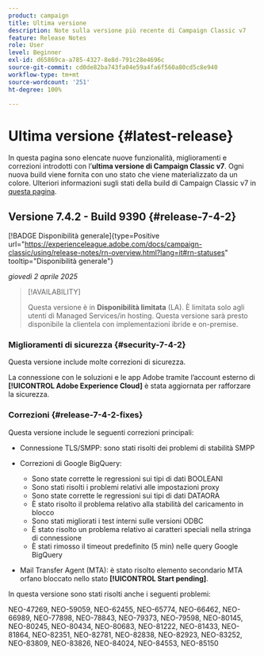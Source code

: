 ```yaml
---
product: campaign
title: Ultima versione
description: Note sulla versione più recente di Campaign Classic v7
feature: Release Notes
role: User
level: Beginner
exl-id: d65869ca-a785-4327-8e8d-791c28e4696c
source-git-commit: cd0de82ba743fa04e59a4fa6f560a80cd5c8e940
workflow-type: tm+mt
source-wordcount: '251'
ht-degree: 100%

---
```


# Ultima versione {#latest-release}

In questa pagina sono elencate nuove funzionalità, miglioramenti e correzioni introdotti con l’**ultima versione di Campaign Classic v7**. Ogni nuova build viene fornita con uno stato che viene materializzato da un colore. Ulteriori informazioni sugli stati della build di Campaign Classic v7 in [questa pagina](rn-overview.md).

## Versione 7.4.2 - Build 9390 {#release-7-4-2}

[!BADGE Disponibilità generale]{type=Positive url="https://experienceleague.adobe.com/docs/campaign-classic/using/release-notes/rn-overview.html?lang=it#rn-statuses" tooltip="Disponibilità generale"}

_giovedì 2 aprile 2025_

>[!AVAILABILITY]
>
>Questa versione è in **Disponibilità limitata** (LA). È limitata solo agli utenti di Managed Services/in hosting. Questa versione sarà presto disponibile la clientela con implementazioni ibride e on-premise.

<!--
### Compatibility updates {#comp-7-4-2}

This release comes with the following compatibility updates:

* JQuery library update: fixes multiple UI issues (reports, web apps)
* PostgreSQL 15 and 16

-->

### Miglioramenti di sicurezza {#security-7-4-2}

Questa versione include molte correzioni di sicurezza.

La connessione con le soluzioni e le app Adobe tramite l’account esterno di **[!UICONTROL Adobe Experience Cloud]** è stata aggiornata per rafforzare la sicurezza.

### Correzioni {#release-7-4-2-fixes}

Questa versione include le seguenti correzioni principali:

* Connessione TLS/SMPP: sono stati risolti dei problemi di stabilità SMPP

* Correzioni di Google BigQuery:

   * Sono state corrette le regressioni sui tipi di dati BOOLEANI
   * Sono stati risolti i problemi relativi alle impostazioni proxy
   * Sono state corrette le regressioni sui tipi di dati DATAORA
   * È stato risolto il problema relativo alla stabilità del caricamento in blocco
   * Sono stati migliorati i test interni sulle versioni ODBC
   * È stato risolto un problema relativo ai caratteri speciali nella stringa di connessione
   * È stati rimosso il timeout predefinito (5 min) nelle query Google BigQuery

* Mail Transfer Agent (MTA): è stato risolto elemento secondario MTA orfano bloccato nello stato **[!UICONTROL Start pending]**.

In questa versione sono stati risolti anche i seguenti problemi:

NEO-47269, NEO-59059, NEO-62455, NEO-65774, NEO-66462, NEO-66989, NEO-77898, NEO-78843, NEO-79373, NEO-79598, NEO-80145, NEO-80245, NEO-80434, NEO-80683, NEO-81222, NEO-81433, NEO-81864, NEO-82351, NEO-82781, NEO-82838, NEO-82923, NEO-83252, NEO-83809, NEO-83826, NEO-84024, NEO-84553, NEO-85150

